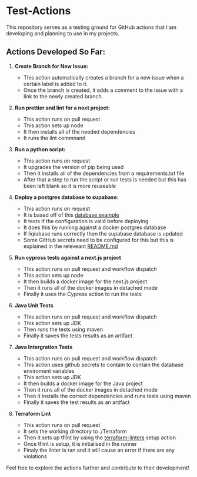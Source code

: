 # Test-Actions

This repository serves as a testing ground for GitHub actions that I am developing and planning to use in my projects.

## Actions Developed So Far:

1. **Create Branch for New Issue:**
   - This action automatically creates a branch for a new issue when a certain label is added to it.
   - Once the branch is created, it adds a comment to the issue with a link to the newly created branch.
  
2. **Run prettier and lint for a next project:**
   - This action runs on pull request
   - This action sets up node
   - It then installs all of the needed dependencies
   - It runs the lint commnand

3. **Run a python script:**
   - This action runs on request
   - It upgrades the version of pip being used
   - Then it installs all of the dependencies from a requirements.txt file
   - After that a step to run the script or run tests is needed but this has been left blank so it is more reuseable

4. **Deploy a postgres database to supabase:**
   - This action runs on request
   - It is based off of this [database example](https://github.com/edinstance/online-shop-database-example)
   - It tests if the configuration is valid before deploying
   - It does this by running against a docker postgres database
   - If liqiubase runs correctly then the supabase database is updated
   - Some GitHub secrets need to be configured for this but this is explained in the releveant [README.md](.github/workflows/postgres/README.md)

5. **Run cypress tests against a next.js project**
   - This action runs on pull request and workflow dispatch
   - This action sets up node
   - It then builds a docker image for the next.js project
   - Then it runs all of the docker images in detached mode
   - Finally it uses the Cypress action to run the tests
   
6. **Java Unit Tests**
   - This action runs on pull request and workflow dispatch
   - This action sets up JDK
   - Then runs the tests using maven
   - Finally it saves the tests results as an artifact

7. **Java Intergration Tests**
   - This action runs on pull request and workflow dispatch
   - This action uses github secrets to contain to contain the database enviroment variables
   - This action sets up JDK
   - It then builds a docker image for the Java project
   - Then it runs all of the docker images in detached mode
   - Then it installs the correct dependencies and runs tests using maven
   - Finally it saves the test results as an artifact 
   
8. **Terraform Lint**
   - This action runs on pull request
   - It sets the working directory to ./Terraform
   - Then it sets up tflint by using the [terraform-linters](https://github.com/terraform-linters) setup action
   - Once tflint is setup, it is initialised in the runner
   - Finaly the linter is ran and it will cause an error if there are any violations

Feel free to explore the actions further and contribute to their development!
